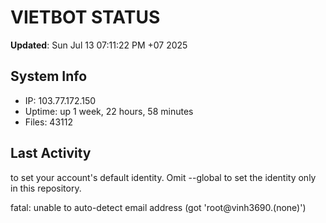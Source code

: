# VIETBOT STATUS
**Updated**: Sun Jul 13 07:11:22 PM +07 2025

## System Info
- IP: 103.77.172.150
- Uptime: up 1 week, 22 hours, 58 minutes
- Files: 43112

## Last Activity

to set your account's default identity.
Omit --global to set the identity only in this repository.

fatal: unable to auto-detect email address (got 'root@vinh3690.(none)')
